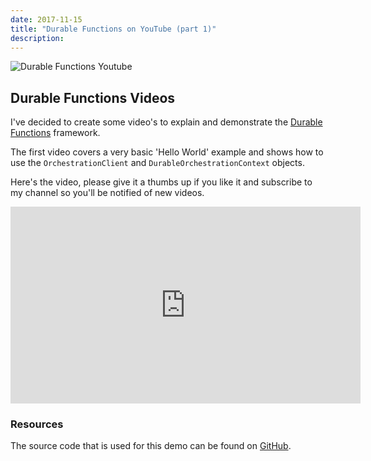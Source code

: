 ```yaml
---
date: 2017-11-15
title: "Durable Functions on YouTube (part 1)"
description:
---
```


![Durable Functions Youtube](/articles/2017/28.durable-functions-youtube1.png)

## Durable Functions Videos

I've decided to create some video's to explain and demonstrate the [Durable Functions](https://docs.microsoft.com/azure/azure-functions/durable-functions-overview) framework.

The first video covers a very basic 'Hello World' example and shows how to use the `OrchestrationClient` and `DurableOrchestrationContext` objects.

Here's the video, please give it a thumbs up if you like it and subscribe to my channel so you'll be notified of new videos.

<iframe width="560" height="315" src="https://www.youtube.com/embed/29hX9jZvejE" frameborder="0" allow="autoplay; encrypted-media" allowfullscreen></iframe>

### Resources

The source code that is used for this demo can be found on [GitHub](https://github.com/marcduiker/demos-azure-durable-functions).

